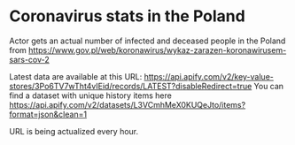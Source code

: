# Coronavirus stats in the Poland

Actor gets an actual number of infected and deceased people in the Poland from https://www.gov.pl/web/koronawirus/wykaz-zarazen-koronawirusem-sars-cov-2

Latest data are available at this URL: https://api.apify.com/v2/key-value-stores/3Po6TV7wTht4vIEid/records/LATEST?disableRedirect=true
You can find a dataset with unique history items here https://api.apify.com/v2/datasets/L3VCmhMeX0KUQeJto/items?format=json&clean=1

URL is being actualized every hour.
